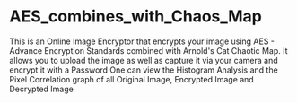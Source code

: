 # AES_combines_with_Chaos_Map

This is an Online Image Encryptor that encrypts your image using AES - Advance Encryption Standards combined with Arnold's Cat Chaotic Map.
It allows you to upload the image as well as capture it via your camera and encrypt it with a Password
One can view the Histogram Analysis and the Pixel Correlation graph of all Original Image, Encrypted Image and Decrypted Image
